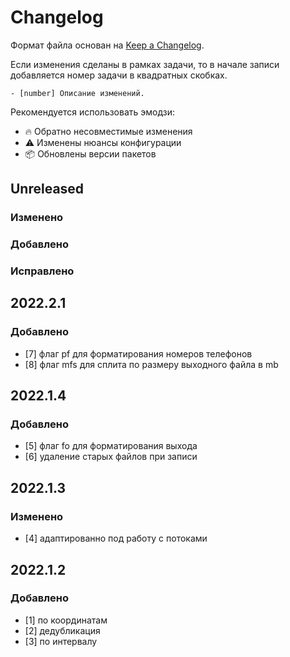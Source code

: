 # Changelog

Формат файла основан на [Keep a Changelog](http://keepachangelog.com/en/1.0.0/).

Если изменения сделаны в рамках задачи, то в начале записи добавляется номер
задачи в квадратных скобках.

```
- [number] Описание изменений.
```

Рекомендуется использовать эмодзи:

- 🔥 Обратно несовместимые изменения
- ⚠️ Изменены нюансы конфигурации
- 📦 Обновлены версии пакетов

## Unreleased

### Изменено

### Добавлено

### Исправлено

## 2022.2.1

### Добавлено

- [7] флаг pf для форматирования номеров телефонов
- [8] флаг mfs для сплита по размеру выходного файла в mb

## 2022.1.4

### Добавлено

- [5] флаг fo для форматирования выхода
- [6] удаление старых файлов при записи

## 2022.1.3

### Изменено

- [4] адаптированно под работу с потоками

## 2022.1.2

### Добавлено

- [1] по координатам
- [2] дедубликация
- [3] по интервалу
